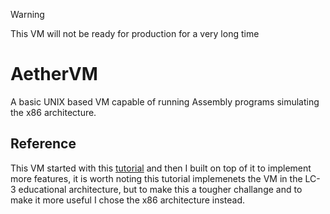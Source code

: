 > [!warning]
> This VM will not be ready for production for a very long time

# AetherVM
A basic UNIX based VM capable of running Assembly programs simulating the x86 architecture.

## Reference
This VM started with this [tutorial](https://www.jmeiners.com/lc3-vm/) and then I built on top of it to implement more features, it is worth noting this tutorial implemenets the VM in the LC-3 educational architecture, but to make this a tougher challange and to make it more useful I chose the x86 architecture instead.

